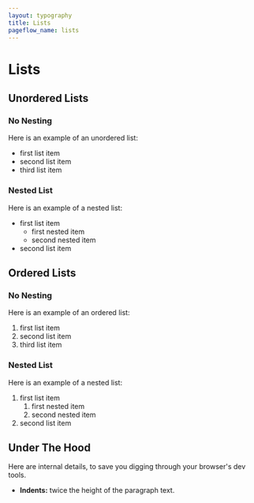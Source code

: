 ```yaml
---
layout: typography
title: Lists
pageflow_name: lists
---
```


# Lists

## Unordered Lists

### No Nesting

Here is an example of an unordered list:

* first list item
* second list item
* third list item

### Nested List

Here is an example of a nested list:

* first list item
  * first nested item
  * second nested item
* second list item

## Ordered Lists

### No Nesting

Here is an example of an ordered list:

1. first list item
1. second list item
1. third list item

### Nested List

Here is an example of a nested list:

1. first list item
   1. first nested item
   1. second nested item
1. second list item

## Under The Hood

Here are internal details, to save you digging through your browser's dev tools.

* __Indents:__ twice the height of the paragraph text.